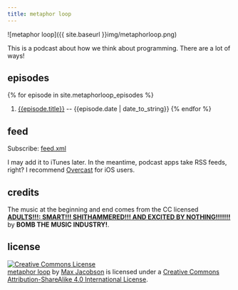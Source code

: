 ```yaml
---
title: metaphor loop
---
```


![metaphor loop]({{ site.baseurl }}img/metaphorloop.png)

This is a podcast about how we think about programming. There are a lot of ways!

## episodes

{% for episode in site.metaphorloop_episodes %}
  1. [{{episode.title}}]({{episode.url}}) -- {{episode.date | date_to_string}}
{% endfor %}

## feed

Subscribe: [feed.xml](/metaphorloop/feed.xml)

I may add it to iTunes later. In the meantime, podcast apps take RSS feeds,
right? I recommend [Overcast](http://overcast.fm/) for iOS users.

## credits

The music at the beginning and end comes from the CC licensed [**ADULTS!!!:
SMART!!! SHITHAMMERED!!! AND EXCITED BY NOTHING!!!!!!!**][adults] by **BOMB THE
MUSIC INDUSTRY!**.

[adults]: http://quoteunquoterecords.com/qur038.htm

## license

<a rel="license" href="http://creativecommons.org/licenses/by-sa/4.0/"><img alt="Creative Commons License" style="border-width:0" src="https://i.creativecommons.org/l/by-sa/4.0/88x31.png" /></a><br /><span xmlns:dct="http://purl.org/dc/terms/" href="http://purl.org/dc/dcmitype/Sound" property="dct:title" rel="dct:type"><a href="http://hardscrabble.net/metaphorloop">metaphor loop</a></span> by <a xmlns:cc="http://creativecommons.org/ns#" href="http://hardscrabble.net/" property="cc:attributionName" rel="cc:attributionURL">Max Jacobson</a> is licensed under a <a rel="license" href="http://creativecommons.org/licenses/by-sa/4.0/">Creative Commons Attribution-ShareAlike 4.0 International License</a>.

